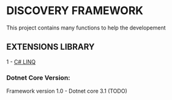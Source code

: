 # DISCOVERY FRAMEWORK
This project contains many functions to help the developement


## EXTENSIONS LIBRARY

1 - [C# LINQ](https://github.com/AlexandreYembo/discovery-framework/tree/master/Discovery.Extensions/Linq/README.md) 


### Dotnet Core Version:
Framework version 1.0 - Dotnet core 3.1 (TODO)

